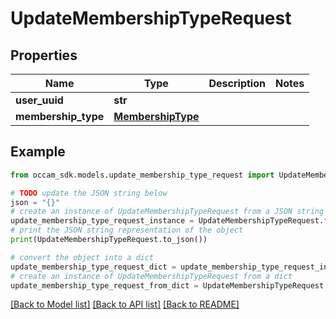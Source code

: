 # UpdateMembershipTypeRequest


## Properties

Name | Type | Description | Notes
------------ | ------------- | ------------- | -------------
**user_uuid** | **str** |  | 
**membership_type** | [**MembershipType**](MembershipType.md) |  | 

## Example

```python
from occam_sdk.models.update_membership_type_request import UpdateMembershipTypeRequest

# TODO update the JSON string below
json = "{}"
# create an instance of UpdateMembershipTypeRequest from a JSON string
update_membership_type_request_instance = UpdateMembershipTypeRequest.from_json(json)
# print the JSON string representation of the object
print(UpdateMembershipTypeRequest.to_json())

# convert the object into a dict
update_membership_type_request_dict = update_membership_type_request_instance.to_dict()
# create an instance of UpdateMembershipTypeRequest from a dict
update_membership_type_request_from_dict = UpdateMembershipTypeRequest.from_dict(update_membership_type_request_dict)
```
[[Back to Model list]](../README.md#documentation-for-models) [[Back to API list]](../README.md#documentation-for-api-endpoints) [[Back to README]](../README.md)


